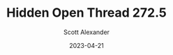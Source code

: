 ---
layout: podcast
title: "Hidden Open Thread 272.5"
author: Scott Alexander
description: https://web.archive.org/web/20230501014434/https://astralcodexten.substack.com/p/hidden-open-thread-2725
date: 2023-04-21
length: 36204
duration: 9
guid: hidden-open-thread-2725
---